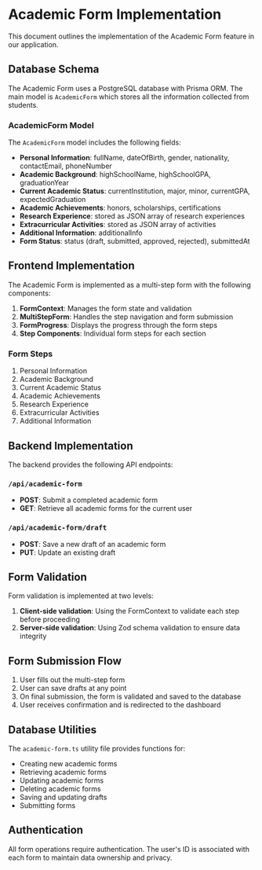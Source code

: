# Academic Form Implementation

This document outlines the implementation of the Academic Form feature in our application.

## Database Schema

The Academic Form uses a PostgreSQL database with Prisma ORM. The main model is `AcademicForm` which stores all the information collected from students.

### AcademicForm Model

The `AcademicForm` model includes the following fields:

- **Personal Information**: fullName, dateOfBirth, gender, nationality, contactEmail, phoneNumber
- **Academic Background**: highSchoolName, highSchoolGPA, graduationYear
- **Current Academic Status**: currentInstitution, major, minor, currentGPA, expectedGraduation
- **Academic Achievements**: honors, scholarships, certifications
- **Research Experience**: stored as JSON array of research experiences
- **Extracurricular Activities**: stored as JSON array of activities
- **Additional Information**: additionalInfo
- **Form Status**: status (draft, submitted, approved, rejected), submittedAt

## Frontend Implementation

The Academic Form is implemented as a multi-step form with the following components:

1. **FormContext**: Manages the form state and validation
2. **MultiStepForm**: Handles the step navigation and form submission
3. **FormProgress**: Displays the progress through the form steps
4. **Step Components**: Individual form steps for each section

### Form Steps

1. Personal Information
2. Academic Background
3. Current Academic Status
4. Academic Achievements
5. Research Experience
6. Extracurricular Activities
7. Additional Information

## Backend Implementation

The backend provides the following API endpoints:

### `/api/academic-form`

- **POST**: Submit a completed academic form
- **GET**: Retrieve all academic forms for the current user

### `/api/academic-form/draft`

- **POST**: Save a new draft of an academic form
- **PUT**: Update an existing draft

## Form Validation

Form validation is implemented at two levels:

1. **Client-side validation**: Using the FormContext to validate each step before proceeding
2. **Server-side validation**: Using Zod schema validation to ensure data integrity

## Form Submission Flow

1. User fills out the multi-step form
2. User can save drafts at any point
3. On final submission, the form is validated and saved to the database
4. User receives confirmation and is redirected to the dashboard

## Database Utilities

The `academic-form.ts` utility file provides functions for:

- Creating new academic forms
- Retrieving academic forms
- Updating academic forms
- Deleting academic forms
- Saving and updating drafts
- Submitting forms

## Authentication

All form operations require authentication. The user's ID is associated with each form to maintain data ownership and privacy. 